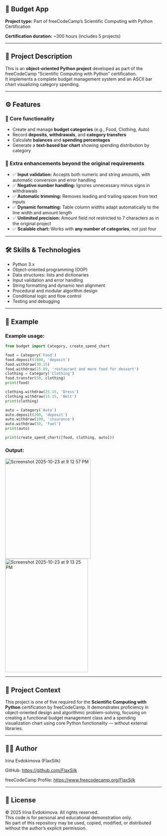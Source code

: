 ## 🏦 Budget App

**Project type:** Part of freeCodeCamp’s Scientific Computing with Python Certification

**Certification duration:** ~300 hours (includes 5 projects)


---

## 📘 Project Description

This is an **object-oriented Python project** developed as part of the freeCodeCamp “Scientific Computing with Python” certification.  
It implements a complete budget management system and an ASCII bar chart visualizing category spending.


---

## ⚙️ Features

### 🏦 Core functionality

- Create and manage **budget categories** (e.g., Food, Clothing, Auto)
- Record **deposits**, **withdrawals**, and **category transfers**
- Calculate **balances** and **spending percentages**
- Generate a **text-based bar chart** showing spending distribution by category

### 🧾 Extra enhancements beyond the original requirements
- ✅ **Input validation:** Accepts both numeric and string amounts, with automatic conversion and error handling  
- ✅ **Negative number handling:** Ignores unnecessary minus signs in withdrawals  
- ✅ **Automatic trimming:** Removes leading and trailing spaces from text inputs  
- ✅ **Dynamic formatting:** Table column widths adapt automatically to the line width and amount length  
- ✅ **Unlimited precision:** Amount field not restricted to 7 characters as in the original project  
- ✅ **Scalable chart:** Works with **any number of categories**, not just four


---

## 🛠️ Skills & Technologies

- Python 3.x
- Object-oriented programming (OOP)
- Data structures: lists and dictionaries
- Input validation and error handling
- String formatting and dynamic text alignment
- Procedural and modular algorithm design
- Conditional logic and flow control
- Testing and debugging


---

## 🧩 Example

### Example usage:

```python
from budget import Category, create_spend_chart

food = Category('Food')
food.deposit(1000, 'deposit')
food.withdraw(30.15)
food.withdraw(25.89, 'restaurant and more food for dessert')
clothing = Category('Clothing')
food.transfer(50, clothing)
print(food)

clothing.withdraw(25.15, 'Dress')
clothing.withdraw(15.15, 'Belt')
print(clothing)

auto = Category('Auto')
auto.deposit(200, 'deposit')
auto.withdraw(100, 'insurance')
auto.withdraw(50, 'fuel')
print(auto)

print(create_spend_chart([food, clothing, auto]))
```
### Output:

<img width="275" height="323" alt="Screenshot 2025-10-23 at 9 12 57 PM" src="https://github.com/user-attachments/assets/3ef0fb4a-5f73-4a74-9302-2df4acc26593" />
<img width="266" height="365" alt="Screenshot 2025-10-23 at 9 13 25 PM" src="https://github.com/user-attachments/assets/539ad031-d4f0-4f40-8faf-4d3edf1e1d8c" />


---

## 🧩 Project Context

This project is one of five required for the **Scientific Computing with Python** certification by freeCodeCamp.
It demonstrates proficiency in object-oriented design and algorithmic problem-solving, focusing on creating a functional budget management class and a spending visualization chart using core Python functionality — without external libraries.

---

## 🧑‍💻 Author

Irina Evdokimova (FlaxSilk)

GitHub: https://github.com/FlaxSilk

freeCodeCamp Profile: https://www.freecodecamp.org/FlaxSilk


---

## 📄 License

© 2025 Irina Evdokimova. All rights reserved.  
This code is for personal and educational demonstration only.  
No part of this repository may be used, copied, modified, or distributed without the author’s explicit permission.
